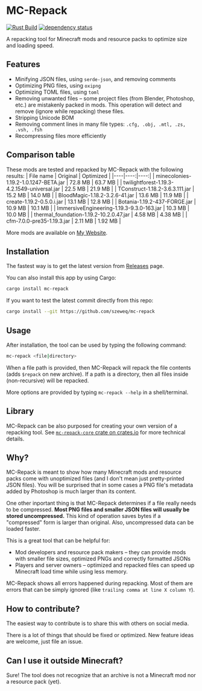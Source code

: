 # MC-Repack
[![Rust Build](https://github.com/szeweq/mc-repack/actions/workflows/rust-build.yml/badge.svg)](https://github.com/szeweq/mc-repack/actions/workflows/rust-build.yml)
[![dependency status](https://deps.rs/repo/github/szeweq/mc-repack/status.svg)](https://deps.rs/repo/github/szeweq/mc-repack)

A repacking tool for Minecraft mods and resource packs to optimize size and loading speed.

## Features
- Minifying JSON files, using `serde-json`, and removing comments
- Optimizing PNG files, using `oxipng`
- Optimizing TOML files, using `toml`
- Removing unwanted files – some project files (from Blender, Photoshop, etc.) are mistakenly packed in mods. This operation will detect and remove (ignore while repacking) these files.
- Stripping Unicode BOM
- Removing comment lines in many file types: `.cfg, .obj, .mtl, .zs, .vsh, .fsh`
- Recompressing files more efficiently

## Comparison table
These mods are tested and repacked by MC-Repack with the following results:
| File name | Original | Optimized |
|----|----:|----:|
| minecolonies-1.19.2-1.0.1247-BETA.jar | 72.8 MB | 63.7 MB |
| twilightforest-1.19.3-4.2.1549-universal.jar | 22.5 MB | 21.9 MB |
| TConstruct-1.18.2-3.6.3.111.jar | 15.2 MB | 14.0 MB |
| BloodMagic-1.18.2-3.2.6-41.jar | 13.6 MB | 11.9 MB |
| create-1.19.2-0.5.0.i.jar | 13.1 MB | 12.8 MB |
| Botania-1.19.2-437-FORGE.jar | 10.9 MB | 10.1 MB |
| ImmersiveEngineering-1.19.3-9.3.0-163.jar | 10.3 MB | 10.0 MB |
| thermal_foundation-1.19.2-10.2.0.47.jar | 4.58 MB | 4.38 MB |
| cfm-7.0.0-pre35-1.19.3.jar | 2.11 MB | 1.92 MB |

More mods are available on [My Website](https://szeweq.xyz/mc-repack/mods).

## Installation
The fastest way is to get the latest version from [Releases](https://github.com/szeweq/mc-repack/releases/latest) page.

You can also install this app by using Cargo:
```sh
cargo install mc-repack
```

If you want to test the latest commit directly from this repo:
```sh
cargo install --git https://github.com/szeweq/mc-repack
```

## Usage
After installation, the tool can be used by typing the following command:
```sh
mc-repack <file|directory>
```
When a file path is provided, then MC-Repack will repack the file contents (adds `$repack` on new archive). If a path is a directory, then all files inside (non-recursive) will be repacked.

More options are provided by typing `mc-repack --help` in a shell/terminal.

## Library
MC-Repack can be also purposed for creating your own version of a repacking tool. See [`mc-repack-core` crate on crates.io](https://crates.io/crates/mc-repack-core) for more technical details.

## Why?
MC-Repack is meant to show how many Minecraft mods and resource packs come with unoptimized files (and I don't mean just pretty-printed JSON files). You will be surprised that in some cases a PNG file's metadata added by Photoshop is much larger than its content.

One other inportant thing is that MC-Repack determines if a file really needs to be compressed. **Most PNG files and smaller JSON files will usually be stored uncompressed.** This kind of operation saves bytes if a "compressed" form is larger than original. Also, uncompressed data can be loaded faster.

This is a great tool that can be helpful for:
- Mod developers and resource pack makers – they can provide mods with smaller file sizes, optimized PNGs and correctly formatted JSONs
- Players and server owners – optimized and repacked files can speed up Minecraft load time while using less memory.

MC-Repack shows all errors happened during repacking. Most of them are errors that can be simply ignored (like `trailing comma at line X column Y`).

## How to contribute?
The easiest way to contribute is to share this with others on social media.

There is a lot of things that should be fixed or optimized. New feature ideas are welcome, just file an issue.

## Can I use it outside Minecraft?
Sure! The tool does not recognize that an archive is not a Minecraft mod nor a resource pack (yet).
